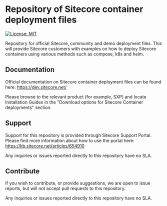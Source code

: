 # Repository of Sitecore container deployment files

[//]: # "start: stats"

[![License: MIT](https://img.shields.io/badge/License-Apache%202.0-green.svg?style=flat-square)](https://opensource.org/licenses/Apache-2.0)

[//]: # "end: stats"

Repository for official Sitecore, community and demo deployment files. This will provide Sitecore customers with examples on how to deploy Sitecore containers using various methods such as compose, k8s and helm.

## Documentation

Official documentation on Sitecore container deployment files can be found here: https://dev.sitecore.net/

Please browse to the relevant product (for example, SXP) and locate Installation Guides in the "Download options for Sitecore Container deployments" section.

## Support

Support for this repository is provided through Sitecore Support Portal. Please find more information about how to use the portal here: https://kb.sitecore.net/articles/654910

Any inquiries or issues reported directly to this repository have no SLA.

## Contribute

If you wish to contribute, or provide suggestions, we are open to issue reports, but will not accept pull requests to this repository.

Any inquiries or issues reported directly to this repository have no SLA.
